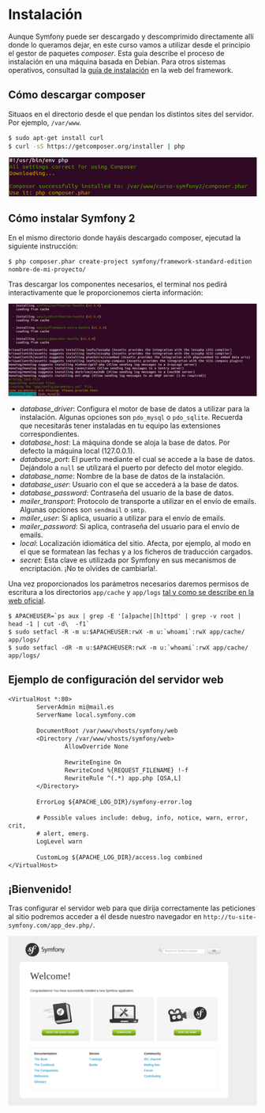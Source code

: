 # Instalación

Aunque Symfony puede ser descargado y descomprimido directamente allí donde lo queramos dejar, en este curso vamos a utilizar desde el principio el gestor de paquetes *composer*. Esta guía describe el proceso de instalación en una máquina basada en Debian. Para otros sistemas operativos, consultad la [guía de instalación](http://symfony.com/doc/current/book/installation.html) en la web del framework.

## Cómo descargar composer

Situaos en el directorio desde el que pendan los distintos sites del servidor. Por ejemplo, `/var/www`.

```bash
$ sudo apt-get install curl
$ curl -sS https://getcomposer.org/installer | php
```

![Instalación de Composer](composer_install.png "Instalación de Composer")

## Cómo instalar Symfony 2

En el mismo directorio donde hayáis descargado composer, ejecutad la siguiente instrucción:

```
$ php composer.phar create-project symfony/framework-standard-edition nombre-de-mi-proyecto/
```

Tras descargar los componentes necesarios, el terminal nos pedirá interactivamente que le proporcionemos cierta información:

![Configuración de Symfony](symfony_install.png "Configuración de Symfony")


- *database_driver*: Configura el motor de base de datos a utilizar para la instalación. Algunas opciones son `pdo_mysql` o `pdo_sqlite`. Recuerda que necesitarás tener instaladas en tu equipo las extensiones correspondientes.
- *database_host*: La máquina donde se aloja la base de datos. Por defecto la máquina local (127.0.0.1).
- *database_port*: El puerto mediante el cual se accede a la base de datos. Dejándolo a `null` se utilizará el puerto por defecto del motor elegido.
- *database_name*: Nombre de la base de datos de la instalación.
- *database_user*: Usuario con el que se accederá a la base de datos.
- *database_password*: Contraseña del usuario de la base de datos.
- *mailer_transport*: Protocolo de transporte a utilizar en el envío de emails. Algunas opciones son `sendmail` o `smtp`.
- *mailer_user*: Si aplica, usuario a utilizar para el envío de emails.
- *mailer_password*: Si aplica, contraseña del usuario para el envío de emails.
- *local*: Localización idiomática del sitio. Afecta, por ejemplo, al modo en el que se formatean las fechas y a los ficheros de traducción cargados.
- *secret*: Esta clave es utilizada por Symfony en sus mecanismos de encriptación. ¡No te olvides de cambiarla!.



Una vez proporcionados los parámetros necesarios daremos permisos de escritura a los directorios `app/cache` y `app/logs` [tal y como se describe en la web oficial](http://symfony.com/doc/current/book/installation.html#configuration-and-setup).


```
$ APACHEUSER=`ps aux | grep -E '[a]pache|[h]ttpd' | grep -v root | head -1 | cut -d\  -f1`
$ sudo setfacl -R -m u:$APACHEUSER:rwX -m u:`whoami`:rwX app/cache/ app/logs/
$ sudo setfacl -dR -m u:$APACHEUSER:rwX -m u:`whoami`:rwX app/cache/ app/logs/
```


## Ejemplo de configuración del servidor web


```
<VirtualHost *:80>
        ServerAdmin mi@mail.es
        ServerName local.symfony.com

        DocumentRoot /var/www/vhosts/symfony/web
        <Directory /var/www/vhosts/symfony/web>
                AllowOverride None

                RewriteEngine On
                RewriteCond %{REQUEST_FILENAME} !-f
                RewriteRule ^(.*) app.php [QSA,L]
        </Directory>

        ErrorLog ${APACHE_LOG_DIR}/symfony-error.log

        # Possible values include: debug, info, notice, warn, error, crit,
        # alert, emerg.
        LogLevel warn

        CustomLog ${APACHE_LOG_DIR}/access.log combined
</VirtualHost>
```


## ¡Bienvenido!

Tras configurar el servidor web para que dirija correctamente las peticiones al sitio podremos acceder a él desde nuestro navegador en `http://tu-site-symfony.com/app_dev.php/`.

![Pantalla de bienvenida](bienvenida.png "Pantalla de bienvenida")
